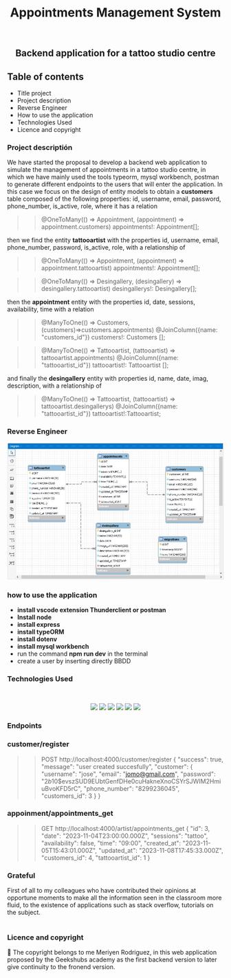<h1 align="center"> Appointments Management System</h1>​
​
<h2 align="center">Backend application for a tattoo studio centre</h2>

## Table of contents
- Title project
- Project description
- Reverse Engineer
- How to use the application
- Technologies Used
- Licence and copyright

### Project descriptión
We have started the proposal to develop a backend web application to simulate the management of appointments in a tattoo studio centre, in which we have mainly used the tools typeorm, mysql workbench, postman to generate different endpoints to the users that will enter the application. In this case we focus on the design of entity models to obtain a **customers** table composed of the following properties: id, username, email, password, phone_number, is_active, role, where it has a relation  

>>  @OneToMany(() => Appointment, (appointment) => appointment.customers)
>>appointments!: Appointment[];

then we find the entity **tattooartist** with the properties id, username, email, phone_number, password, is_active, role, with a relationship of 
>> @OneToMany(() => Appointment, (appointment) => appointment.tattooartist)
>> appointments!: Appointment[];

>>@OneToMany(() => Desingallery, (desingallery) => desingallery.tattooartist)
>>desingallerys!: Desingallery[];

then the **appointment** entity with the properties id, date, sessions, availability, time with a relation  

>>@ManyToOne(() => Customers, (customers)=>customers.appointments)
>> @JoinColumn({name: "customers_id"})
>> customers!: Customers [];
  
>>@ManyToOne(() => Tattooartist, (tattooartist) => tattooartist.appointments)
>>@JoinColumn({name: "tattooartist_id"})
>>tattooartist!: Tattooartist [];

and finally the **desingallery** entity with properties id, name, date, imag, description, with a relationship of 
>> @ManyToOne(() => Tattooartist, (tattooartist) => tattooartist.desingallerys)
>>@JoinColumn({name: "tattooartist_id"})
>>tattooartist!:Tattooartist;

### Reverse Engineer
![Diagram BBDD](./img/diagram_entity_relationship.JPG)

### how to use the application
- **install vscode extension Thunderclient or postman**
- **Install node**  
- **install express**  
- **install typeORM**  
- **install dotenv** 
- **install mysql workbench** 
- run the command **npm run dev**  in the terminal
- create a user by inserting directly BBDD
​
### Technologies Used
​
<p align = "center" display= "flex">
  <tr >
    <td valign="top"><img src="https://upload.wikimedia.org/wikipedia/commons/thumb/d/d9/Node.js_logo.svg/2560px-Node.js_logo.svg.png" width="60"></td>
    <td valign="top"><img src="https://cdn.worldvectorlogo.com/logos/postman.svg" width="60"></td>
    <td valign="top"><img src="https://upload.wikimedia.org/wikipedia/commons/thumb/e/e0/Git-logo.svg/512px-Git-logo.svg.png" width="80"></td>
    <td valign="top"><img src="https://upload.wikimedia.org/wikipedia/commons/thumb/0/04/ChatGPT_logo.svg/800px-ChatGPT_logo.svg.png" width="60"></td>
    <td valign="top"><img src=https://upload.wikimedia.org/wikipedia/commons/thumb/4/4c/Typescript_logo_2020.svg/2048px-Typescript_logo_2020.svg.png width="55"></td>
     <td valign="top"><img src="https://avatars.githubusercontent.com/u/20165699?v=4" width="60"></td>

### Endpoints

### customer/register
>> POST   http://localhost:4000/customer/register
>>{
  >>"success": true,
  >>"message": "user created succesfully",
  >>"customer": {
  >>"username": "jose",
  >>"email": "jomo@gmail.com",
  >>"password": "$2b$10$evszSUD9EUbtGenfDHe0cuHakneXnoCSYrSJWIM2HmiuBvoKFD5rC",
  >>"phone_number": "8299236045",
  >>"customers_id": 3
  >>}
>>}

### appoinment/appointments_get
>> GET  http://localhost:4000/artist/appointments_get
>>{
>>"id": 3,
>>"date": "2023-11-04T23:00:00.000Z",
>>"sessions": "tattoo",
>>"availability": false,
>>"time": "09:00",
>>"created_at": "2023-11-05T15:43:01.000Z",
>>"updated_at": "2023-11-08T17:45:33.000Z",
>>"customers_id": 4,
>>"tattooartist_id": 1
>>}

### Grateful
First of all to my colleagues who have contributed their opinions at opportune moments to make all the information seen in the classroom more fluid, to the existence of applications such as stack overflow, tutorials on the subject.  
​
### Licence and copyright

📝 The copyright belongs to me Meriyen Rodriguez, in this web application proposed by the Geekshubs academy as the first backend version to later give continuity to the fronend version.
